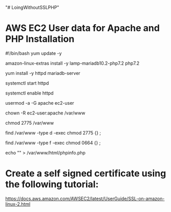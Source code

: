 "# LoingWithoutSSLPHP" 

# AWS EC2 User data for Apache and PHP Installation

#!/bin/bash
yum update -y

amazon-linux-extras install -y lamp-mariadb10.2-php7.2 php7.2

yum install -y httpd mariadb-server

systemctl start httpd

systemctl enable httpd

usermod -a -G apache ec2-user

chown -R ec2-user:apache /var/www

chmod 2775 /var/www

find /var/www -type d -exec chmod 2775 {} \;

find /var/www -type f -exec chmod 0664 {} \;

echo "<?php phpinfo(); ?>" > /var/www/html/phpinfo.php


# Create a self signed certificate using the following tutorial:

https://docs.aws.amazon.com/AWSEC2/latest/UserGuide/SSL-on-amazon-linux-2.html

